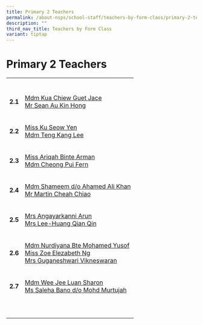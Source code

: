 ```yaml
---
title: Primary 2 Teachers
permalink: /about-nsps/school-staff/teachers-by-form-class/primary-2-teachers/
description: ""
third_nav_title: Teachers by Form Class
variant: tiptap
---
```

<h1>Primary 2 Teachers</h1>
<table style="minWidth: 50px">
<colgroup>
<col>
<col>
</colgroup>
<tbody>
<tr>
<th rowspan="1" colspan="1">
<p></p>
</th>
<th rowspan="1" colspan="1">
<p></p>
</th>
</tr>
<tr>
<td rowspan="1" colspan="1">
<p><strong>2.1</strong>
</p>
</td>
<td rowspan="1" colspan="1">
<p><a href="mailto:nsps@moe.edu.sg" rel="noopener noreferrer nofollow" target="_blank">Mdm Kua Chiew Guet Jace</a>
<br><a href="mailto:nsps@moe.edu.sg" rel="noopener noreferrer nofollow" target="_blank">Mr Sean Au Kin Hong</a>
</p>
</td>
</tr>
<tr>
<td rowspan="1" colspan="1">
<p><strong>2.2</strong>
</p>
</td>
<td rowspan="1" colspan="1">
<p><a href="mailto:nsps@moe.edu.sg" rel="noopener noreferrer nofollow" target="_blank">Miss Ku Seow Yen </a>
<br><a href="mailto:nsps@moe.edu.sg" rel="noopener noreferrer nofollow" target="_blank">Mdm Teng Kang Lee</a>
</p>
</td>
</tr>
<tr>
<td rowspan="1" colspan="1">
<p><strong>2.3</strong>
</p>
</td>
<td rowspan="1" colspan="1">
<p><a href="mailto:nsps@moe.edu.sg" rel="noopener noreferrer nofollow" target="_blank">Miss Ariqah Binte Arman</a>
<br><a href="mailto:nsps@moe.edu.sg" rel="noopener noreferrer nofollow" target="_blank">Mdm Cheong Pui Fern</a>
</p>
</td>
</tr>
<tr>
<td rowspan="1" colspan="1">
<p><strong>2.4</strong>
</p>
</td>
<td rowspan="1" colspan="1">
<p><a href="mailto:nsps@moe.edu.sg" rel="noopener noreferrer nofollow" target="_blank">Mdm Shameem d/o Ahamed Ali Khan </a>
<br><a href="mailto:nsps@moe.edu.sg" rel="noopener noreferrer nofollow" target="_blank">Mr Martin Cheah Chiao</a>
</p>
</td>
</tr>
<tr>
<td rowspan="1" colspan="1">
<p><strong>2.5</strong>
</p>
</td>
<td rowspan="1" colspan="1">
<p><a href="mailto:nsps@moe.edu.sg" rel="noopener noreferrer nofollow" target="_blank">Mrs Angayarkanni Arun </a>
<br><a href="mailto:nsps@moe.edu.sg" rel="noopener noreferrer nofollow" target="_blank">Mrs Lee-Huang Qian Qin</a>
</p>
</td>
</tr>
<tr>
<td rowspan="1" colspan="1">
<p><strong>2.6</strong>
</p>
</td>
<td rowspan="1" colspan="1">
<p><a href="mailto:nsps@moe.edu.sg" rel="noopener noreferrer nofollow" target="_blank">Mdm Nurdiyana Bte Mohamed Yusof</a>
<br><a href="mailto:nsps@moe.edu.sg" rel="noopener noreferrer nofollow" target="_blank">Miss Zoe Elezabeth Ng</a>
<br><a href="mailto:nsps@moe.edu.sg" rel="noopener noreferrer nofollow" target="_blank">Mrs Guganeshwari Vikneswaran</a>
</p>
</td>
</tr>
<tr>
<td rowspan="1" colspan="1">
<p><strong>2.7</strong>
</p>
</td>
<td rowspan="1" colspan="1">
<p><a href="mailto:nsps@moe.edu.sg" rel="noopener noreferrer nofollow" target="_blank">Mdm Wee Jee Luan Sharon</a>
<br><a href="mailto:nsps@moe.edu.sg" rel="noopener noreferrer nofollow" target="_blank">Ms Saleha Bano d/o Mohd Murtujah</a>
</p>
</td>
</tr>
<tr>
<td rowspan="1" colspan="1">
<p></p>
</td>
<td rowspan="1" colspan="1">
<p></p>
</td>
</tr>
<tr>
<td rowspan="1" colspan="1">
<p></p>
</td>
<td rowspan="1" colspan="1">
<p></p>
</td>
</tr>
</tbody>
</table>
<p></p>